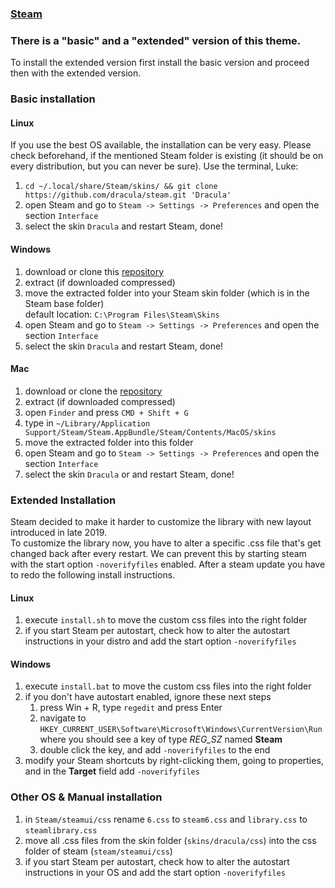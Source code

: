 ### [Steam](https://store.steampowered.com)

### There is a "basic" and a "extended" version of this theme.
To install the extended version first install the basic version and proceed then with the extended version.

### Basic installation
#### Linux

If you use the best OS available, the installation can be very easy. Please check beforehand, if the mentioned Steam folder is existing (it should be on every distribution, but you can never be sure).
Use the terminal, Luke:

1. `cd ~/.local/share/Steam/skins/ && git clone https://github.com/dracula/steam.git 'Dracula'`
2. open Steam and go to `Steam -> Settings -> Preferences` and open the section `Interface`
3. select the skin `Dracula` and restart Steam, done!

#### Windows

1. download or clone this [repository](https://github.com/dracula/steam)
2. extract (if downloaded compressed)
3. move the extracted folder into your Steam skin folder (which is in the Steam base folder)  
   default location: `C:\Program Files\Steam\Skins`
4. open Steam and go to `Steam -> Settings -> Preferences` and open the section `Interface`
5. select the skin `Dracula` and restart Steam, done!

#### Mac

1. download or clone the [repository](https://github.com/dracula/steam)
2. extract (if downloaded compressed)
3. open `Finder` and press `CMD + Shift + G`
4. type in `~/Library/Application Support/Steam/Steam.AppBundle/Steam/Contents/MacOS/skins`
4. move the extracted folder into this folder
5. open Steam and go to `Steam -> Settings -> Preferences` and open the section `Interface`
6. select the skin `Dracula` or and restart Steam, done!

### Extended Installation
Steam decided to make it harder to customize the library with new layout introduced in late 2019.  
To customize the library now, you have to alter a specific .css file that's get changed back after every restart.
We can prevent this by starting steam with the start option `-noverifyfiles` enabled.
After a steam update you have to redo the following install instructions.

#### Linux 
1. execute `install.sh` to move the custom css files into the right folder
2. if you start Steam per autostart, check how to alter the autostart instructions in your distro and add the start option `-noverifyfiles`

#### Windows 
1. execute `install.bat` to move the custom css files into the right folder
2. if you don't have autostart enabled, ignore these next steps
   1. press Win + R, type `regedit` and press Enter
   2. navigate to `HKEY_CURRENT_USER\Software\Microsoft\Windows\CurrentVersion\Run` where you should see a key of type *REG_SZ* named **Steam**
   3. double click the key, and add `-noverifyfiles` to the end
3. modify your Steam shortcuts by right-clicking them, going to properties, and in the **Target** field add `-noverifyfiles`

### Other OS & Manual installation
1. in `Steam/steamui/css` rename `6.css` to `steam6.css` and `library.css` to `steamlibrary.css`
2. move all .css files from the skin folder (`skins/dracula/css`) into the css folder of steam (`steam/steamui/css`)
3. if you start Steam per autostart, check how to alter the autostart instructions in your OS and add the start option `-noverifyfiles`
